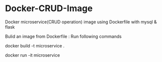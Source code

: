 # Docker-CRUD-Image
Docker microservice(CRUD operation) image using Dockerfile with mysql &amp; flask


Bulid an image from Dockerfile : Run following commands

   docker build -t microservice .

   docker run -it microservice
